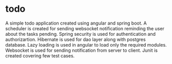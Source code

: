 # todo
A simple todo application created using angular and spring boot. A scheduler is created for sending websocket notification reminding the user about the tasks pending.
Spring security is used for authentication and authorizartion. Hibernate is used for dao layer along with postgres database.
Lazy loading is used in angular to load only the required modules. Websocket is used for sending notification from server to client.
Junit is created covering few test cases.
